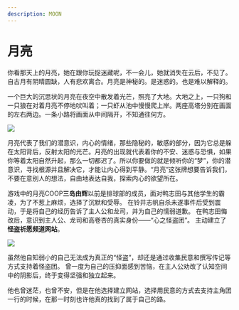 ```yaml
---
description: MOON
---
```


# 月亮

你看那天上的月亮，她在跟你玩捉迷藏呢，不一会儿，她就消失在云后，不见了。自古月有阴晴圆缺，人有悲欢离合。月亮是神秘的。是迷惑的。也是难以解释的。

一个巨大的沉思状的月亮在夜空中散发着光芒，照亮了大地。大地之上，一只狗和一只狼在对着月亮不停地吠叫着；一只虾从池中慢慢爬上岸。两座高塔分别在画面的左右两边。一条小路将画面从中间隔开，不知通往何方。

![](https://pic4.zhimg.com/80/v2-f2bc8d65e412ec9bdb36411975e30a8b_1440w.jpg)

月亮代表了我们的潜意识，内心的情绪，那些隐秘的，敏感的部分，因为它总是躲在太阳背后，反射太阳的光芒。月亮的出现就代表着你的不安、迷惑与恐惧，如果你等着太阳自然升起，那么一切都迟了。所以你要做的就是倾听你的“梦”，你的潜意识，寻找根源并且解决它，才能让内心得到平静。“月亮”这张牌想要告诉我们，不要在意别人的想法，自由地表达自我，探索内心的欲望所在。

游戏中的月亮COOP**三岛由辉**以前是排球部的成员，面对鸭志田与其他学生的霸凌，为了不惹上麻烦，选择了沉默和受辱。 在铃井志帆自杀未遂事件后受到震动，于是将自己的经历告诉了主人公和龙司，并为自己的懦弱道歉。 在鸭志田悔改后，意识到主人公、龙司和高卷杏的真实身份——“心之怪盗团”。 主动建立了**怪盗祈愿频道网站**。

![](https://pic3.zhimg.com/80/v2-7dac440785e94b16f6e61eebc5d440b6_1440w.jpg)

虽然他自知弱小的自己无法成为真正的“怪盗”，却还是通过收集民意和撰写传记等方式支持着怪盗团。 曾一度为自己的压抑面感到苦恼，在主人公劝改了认知空间中的阴影后，终于变得坚强和独立起来。

他也曾迷茫，也曾不安，但是在他选择建立网站，选择用民意的方式去支持主角团一行的时候，在那一时刻也许他真的找到了属于自己的路。

